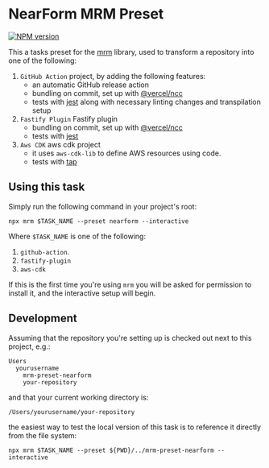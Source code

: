 # NearForm MRM Preset
[![NPM version](https://img.shields.io/badge/npm-v1.1.1-blue)](https://www.npmjs.com/package/mrm-preset-nearform)

This a tasks preset for the [mrm](https://mrm.js.org/) library, used to transform a repository
into one of the following: 

1. `GitHub Action` project, by adding the following features:
    - an automatic GitHub release action
    - bundling on commit, set up with [@vercel/ncc](https://github.com/vercel/ncc)
    - tests with [jest](https://jestjs.io/) along with necessary linting changes and transpilation setup
2. `Fastify Plugin` Fastify plugin
    - bundling on commit, set up with [@vercel/ncc](https://github.com/vercel/ncc)
    - tests with [jest](https://jestjs.io/)
3. `Aws CDK` aws cdk project
    - it uses `aws-cdk-lib` to define AWS resources using code.
    - tests with [tap](https://github.com/tapjs/node-tap)

## Using this task
Simply run the following command in your project's root:

```shell
npx mrm $TASK_NAME --preset nearform --interactive
```

Where `$TASK_NAME` is one of the following: 
1. `github-action`.
2. `fastify-plugin`
3. `aws-cdk`

If this is the first time you're using `mrm` you will be asked for permission to install it, and the interactive setup 
will begin.

## Development
Assuming that the repository you're setting up is checked out next to this project, e.g.:
```
Users
  yourusername
    mrm-preset-nearform
    your-repository
```
and that your current working directory is:
```
/Users/yourusername/your-repository
```

the easiest way to test the local version of this task is to reference it directly from the file system:

```shell
npx mrm $TASK_NAME --preset ${PWD}/../mrm-preset-nearform --interactive
```
